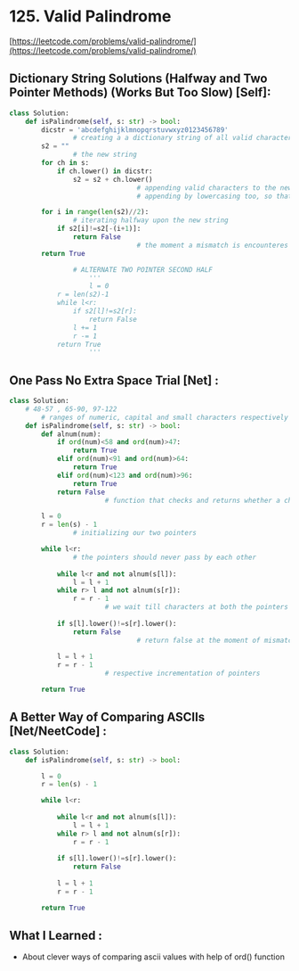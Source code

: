 # 125. Valid Palindrome

[https://leetcode.com/problems/valid-palindrome/](https://leetcode.com/problems/valid-palindrome/)

## Dictionary String Solutions (Halfway and Two Pointer Methods) (Works But Too Slow) [Self]:

```python
class Solution:
    def isPalindrome(self, s: str) -> bool:
        dicstr = 'abcdefghijklmnopqrstuvwxyz0123456789'
				# creating a a dictionary string of all valid characters
        s2 = ""
				# the new string
        for ch in s:
            if ch.lower() in dicstr:
                s2 = s2 + ch.lower()
								# appending valid characters to the new string
								# appending by lowercasing too, so that non mismatches occur

        for i in range(len(s2)//2):
				# iterating halfway upon the new string 
            if s2[i]!=s2[-(i+1)]:
                return False
								# the moment a mismatch is encounteres simply exit by falsifying
        return True

				# ALTERNATE TWO POINTER SECOND HALF 
					'''
					l = 0
	        r = len(s2)-1
	        while l<r:
	            if s2[l]!=s2[r]:
	                return False
	            l += 1
	            r -= 1
	        return True
					'''
```

## One Pass No Extra Space Trial [Net] :

```python
class Solution:
    # 48-57 , 65-90, 97-122
		# ranges of numeric, capital and small characters respectively
    def isPalindrome(self, s: str) -> bool:
        def alnum(num):
            if ord(num)<58 and ord(num)>47:
                return True
            elif ord(num)<91 and ord(num)>64:
                return True
            elif ord(num)<123 and ord(num)>96:
                return True
            return False
						# function that checks and returns whether a character is strictly alphanumeric or not

        l = 0
        r = len(s) - 1
				# initializing our two pointers

        while l<r:
				# the pointers should never pass by each other
            
            while l<r and not alnum(s[l]):
                l = l + 1
            while r> l and not alnum(s[r]):
                r = r - 1
						# we wait till characters at both the pointers are alphanumeric
            
            if s[l].lower()!=s[r].lower():
                return False  
								# return false at the moment of mismatch
            
            l = l + 1
            r = r - 1
						# respective incrementation of pointers

        return True
```

## A Better Way of Comparing ASCIIs [Net/NeetCode] :

```python
class Solution:
    def isPalindrome(self, s: str) -> bool:

        l = 0
        r = len(s) - 1

        while l<r:
            
            while l<r and not alnum(s[l]):
                l = l + 1
            while r> l and not alnum(s[r]):
                r = r - 1
            
            if s[l].lower()!=s[r].lower():
                return False  
            
            l = l + 1
            r = r - 1

        return True
```

## What I Learned :

- About clever ways of comparing ascii values with help of ord() function